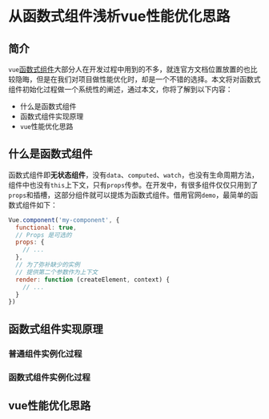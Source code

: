 # 从函数式组件浅析vue性能优化思路

## 简介

`vue`[函数式组件](https://cn.vuejs.org/v2/guide/render-function.html#%E5%87%BD%E6%95%B0%E5%BC%8F%E7%BB%84%E4%BB%B6)大部分人在开发过程中用到的不多，就连官方文档位置放置的也比较隐晦，但是在我们对项目做性能优化时，却是一个不错的选择。本文将对函数式组件初始化过程做一个系统性的阐述，通过本文，你将了解到以下内容：

- 什么是函数式组件
- 函数式组件实现原理
- `vue`性能优化思路

## 什么是函数式组件

函数式组件即**无状态组件**，没有`data`、`computed`、`watch`，也没有生命周期方法，组件中也没有`this`上下文，只有`props`传参。在开发中，有很多组件仅仅只用到了`props`和插槽，这部分组件就可以提炼为函数式组件。借用官网`demo`，最简单的函数式组件如下：

```JavaScript
Vue.component('my-component', {
  functional: true,
  // Props 是可选的
  props: {
    // ...
  },
  // 为了弥补缺少的实例
  // 提供第二个参数作为上下文
  render: function (createElement, context) {
    // ...
  }
})
```

## 函数式组件实现原理

### 普通组件实例化过程

### 函数式组件实例化过程

## vue性能优化思路
